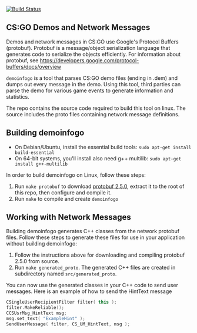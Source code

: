 [![Build Status](https://travis-ci.org/csgo-data/demoinfogo.svg?branch=travis)](https://travis-ci.org/csgo-data/demoinfogo)

CS:GO Demos and Network Messages
--------------------------------

Demos and network messages in CS:GO use Google's Protocol Buffers (protobuf). Protobuf is a message/object serialization language that generates code to serialize the objects efficiently. For information about protobuf, see https://developers.google.com/protocol-buffers/docs/overview

`demoinfogo` is a tool that parses CS:GO demo files (ending in .dem) and dumps out every message in the demo. Using this tool, third parties can parse the demo for various game events to generate information and statistics.

The repo contains the source code required to build this tool on linux. The source includes the proto files containing network message definitions.


Building demoinfogo
------------------

- On Debian/Ubuntu, install the essential build tools: `sudo apt-get install build-essential`
- On 64-bit systems, you'll install also need g++ multilib: `sudo apt-get install g++-multilib`

In order to build demoinfogo on Linux, follow these steps:

1. Run `make protobuf` to download [protobuf 2.5.0](https://protobuf.googlecode.com/files/protobuf-2.5.0.tar.gz), extract it to the root of this repo, then configure and compile it.
2. Run `make` to compile and create `demoinfogo`

Working with Network Messages
-----------------------------

Building demoinfogo generates C++ classes from the network protobuf files. Follow these steps to generate these files for use in your application without building demoinfogo:

1. Follow the instructions above for downloading and compiling protobuf 2.5.0 from source.
2. Run `make generated_proto`. The generated C++ files are created in subdirectory named `src/generated_proto`.

You can now use the generated classes in your C++ code to send user messages. Here is an example of how to send the HintText message

```cpp
CSingleUserRecipientFilter filter( this );
filter.MakeReliable();
CCSUsrMsg_HintText msg;
msg.set_text( "ExampleHint" );
SendUserMessage( filter, CS_UM_HintText, msg );
```
